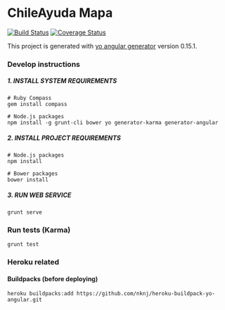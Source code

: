 # ChileAyuda Mapa

[![Build Status](https://travis-ci.org/m4droid/ChileAyuda-Mapa.svg?branch=master)](https://travis-ci.org/m4droid/ChileAyuda-Mapa)
[![Coverage Status](https://coveralls.io/repos/github/m4droid/ChileAyuda-Mapa/badge.svg?branch=master)](https://coveralls.io/github/m4droid/ChileAyuda-Mapa?branch=master)

This project is generated with [yo angular generator](https://github.com/yeoman/generator-angular)
version 0.15.1.

### Develop instructions

##### 1. INSTALL SYSTEM REQUIREMENTS
	# Ruby Compass
	gem install compass

	# Node.js packages
	npm install -g grunt-cli bower yo generator-karma generator-angular

##### 2. INSTALL PROJECT REQUIREMENTS
	# Node.js packages
	npm install

	# Bower packages
	bower install

##### 3. RUN WEB SERVICE
    grunt serve

### Run tests (Karma)
    grunt test

### Heroku related

#### Buildpacks (before deploying)
    heroku buildpacks:add https://github.com/nknj/heroku-buildpack-yo-angular.git
